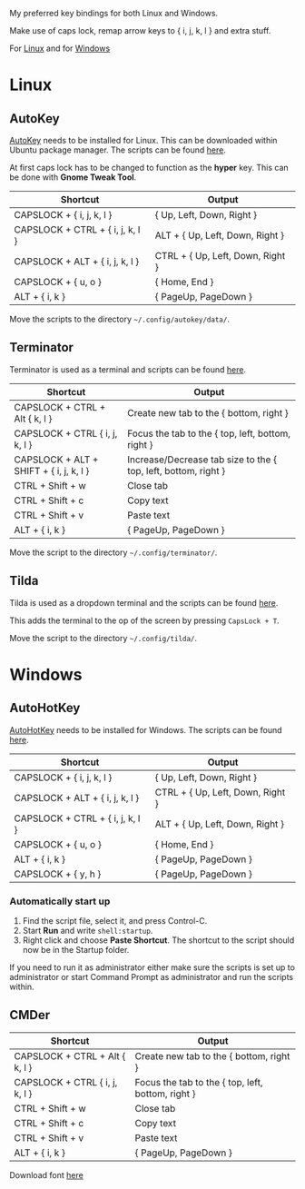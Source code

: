 My preferred key bindings for both Linux and Windows.

Make use of caps lock, remap arrow keys to { i, j, k, l } and extra stuff.

For [Linux](#linux) and for [Windows](#windows)

# Linux
## AutoKey
[AutoKey](https://github.com/autokey/autokey) needs to be installed for Linux. This can be downloaded within Ubuntu package manager. The scripts can be found [here](linux/autokey).

At first caps lock has to be changed to function as the **hyper** key. This can be done with **Gnome Tweak Tool**.

| Shortcut                         | Output                           |
| -------------------------------- | -------------------------------- |
| CAPSLOCK + { i, j, k, l }        | { Up, Left, Down, Right }        |
| CAPSLOCK + CTRL + { i, j, k, l } | ALT + { Up, Left, Down, Right }  |
| CAPSLOCK + ALT + { i, j, k, l }  | CTRL + { Up, Left, Down, Right } |
| CAPSLOCK + { u, o }              | { Home, End }                    |
| ALT + { i, k }                   | { PageUp, PageDown }             |

Move the scripts to the directory `~/.config/autokey/data/`.

## Terminator
Terminator is used as a terminal and scripts can be found [here](linux/terminator).

| Shortcut                                | Output                                                         |
| --------------------------------------- | -------------------------------------------------------------- |
| CAPSLOCK + CTRL + Alt { k, l }          | Create new tab to the { bottom, right }                        |
| CAPSLOCK + CTRL { i, j, k, l }          | Focus the tab to the { top, left, bottom, right }              |
| CAPSLOCK + ALT + SHIFT + { i, j, k, l } | Increase/Decrease tab size to the { top, left, bottom, right } |
| CTRL + Shift + w                        | Close  tab                                                     |
| CTRL + Shift + c                        | Copy text                                                      |
| CTRL + Shift + v                        | Paste text                                                     |
| ALT + { i, k }                          | { PageUp, PageDown }                                           |

Move the script to the directory `~/.config/terminator/`.

## Tilda
Tilda is used as a dropdown terminal and the scripts can be found [here](linux/tilda).

This adds the terminal to the op of the screen by pressing `CapsLock + T`.

Move the script to the directory `~/.config/tilda/`.

# Windows

## AutoHotKey
[AutoHotKey](https://autohotkey.com) needs to be installed for Windows. The scripts can be found [here](windows/autohotkey).

| Shortcut                         | Output                           |
| -------------------------------- | -------------------------------- |
| CAPSLOCK + { i, j, k, l }        | { Up, Left, Down, Right }        |
| CAPSLOCK + ALT + { i, j, k, l }  | CTRL + { Up, Left, Down, Right } |
| CAPSLOCK + CTRL + { i, j, k, l } | ALT + { Up, Left, Down, Right }  |
| CAPSLOCK + { u, o }              | { Home, End }                    |
| ALT + { i, k }                   | { PageUp, PageDown }             |
| CAPSLOCK + { y, h }              | { PageUp, PageDown }             |

### Automatically start up
 1. Find the script file, select it, and press Control-C.
 2. Start **Run** and write `shell:startup`.
 3. Right click and choose **Paste Shortcut**. The shortcut to the script should now be in the Startup folder.

 If you need to run it as administrator either make sure the scripts is set up to administrator or start Command Prompt as administrator and run the scripts within.

 ## CMDer

| Shortcut                                | Output                                                         |
| --------------------------------------- | -------------------------------------------------------------- |
| CAPSLOCK + CTRL + Alt { k, l }          | Create new tab to the { bottom, right }                        |
| CAPSLOCK + CTRL { i, j, k, l }          | Focus the tab to the { top, left, bottom, right }              |
| CTRL + Shift + w                        | Close  tab                                                     |
| CTRL + Shift + c                        | Copy text                                                      |
| CTRL + Shift + v                        | Paste text                                                     |
| ALT + { i, k }                          | { PageUp, PageDown }                                           |

Download font [here](https://github.com/tonsky/FiraCode)
